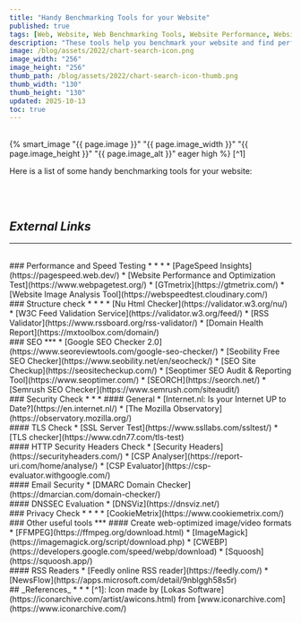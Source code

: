 ```yaml
---
title: "Handy Benchmarking Tools for your Website"
published: true
tags: [Web, Website, Web Benchmarking Tools, Website Performance, Website Security, DNSSEC, TLS, HTTP Headers, Security Headers]
description: "These tools help you benchmark your website and find performance and technical issues."
image: /blog/assets/2022/chart-search-icon.png
image_width: "256"
image_height: "256"
thumb_path: /blog/assets/2022/chart-search-icon-thumb.png
thumb_width: "130"
thumb_height: "130"
updated: 2025-10-13
toc: true
---
```


<br>
{% smart_image "{{ page.image }}" "{{ page.image_width }}" "{{ page.image_height }}" "{{ page.image_alt }}" eager high %}
[^1]
<br>

Here is a list of some handy benchmarking tools for your website:

<br>

<!--TOC-->

<br>

## _External Links_
* * *
<br>
### Performance and Speed Testing
* * *
* [PageSpeed Insights](https://pagespeed.web.dev/)
* [Website Performance and Optimization Test](https://www.webpagetest.org/)
* [GTmetrix](https://gtmetrix.com/)
* [Website Image Analysis Tool](https://webspeedtest.cloudinary.com/)

<br>
### Structure check
* * *
* [Nu Html Checker](https://validator.w3.org/nu/)
* [W3C Feed Validation Service](https://validator.w3.org/feed/)
* [RSS Validator](https://www.rssboard.org/rss-validator/)
* [Domain Health Report](https://mxtoolbox.com/domain/)

<br>
### SEO
***
* [Google SEO Checker 2.0](https://www.seoreviewtools.com/google-seo-checker/)
* [Seobility Free SEO Checker](https://www.seobility.net/en/seocheck/)
* [SEO Site Checkup](https://seositecheckup.com/)
* [Seoptimer SEO Audit & Reporting Tool](https://www.seoptimer.com/)
* [SEORCH](https://seorch.net/)
* [Semrush SEO Checker](https://www.semrush.com/siteaudit/)

<br>
### Security Check
* * *
#### General
* [Internet.nl: Is your Internet UP to Date?](https://en.internet.nl/)
* [The Mozilla Observatory](https://observatory.mozilla.org/)

<br>
#### TLS Check
* [SSL Server Test](https://www.ssllabs.com/ssltest/)
* [TLS checker](https://www.cdn77.com/tls-test)

<br>
#### HTTP Security Headers Check
* [Security Headers](https://securityheaders.com/)
* [CSP Analyser](https://report-uri.com/home/analyse/)
* [CSP Evaluator](https://csp-evaluator.withgoogle.com/)

<br>
#### Email Security
* [DMARC Domain Checker](https://dmarcian.com/domain-checker/)

<br>
#### DNSSEC Evaluation
* [DNSViz](https://dnsviz.net/)

<br>
### Privacy Check
* * *
* [CookieMetrix](https://www.cookiemetrix.com/)

<br>
### Other useful tools
***
#### Create web-optimized image/video formats
* [FFMPEG](https://ffmpeg.org/download.html)
* [ImageMagick](https://imagemagick.org/script/download.php)
* [CWEBP](https://developers.google.com/speed/webp/download)
* [Squoosh](https://squoosh.app/)

<br>
#### RSS Readers
* [Feedly online RSS reader](https://feedly.com/)
* [NewsFlow](https://apps.microsoft.com/detail/9nblggh58s5r)

<br>
## _References_
* * *
[^1]: Icon made by [Lokas Software](https://iconarchive.com/artist/awicons.html) from [www.iconarchive.com](https://www.iconarchive.com/)
